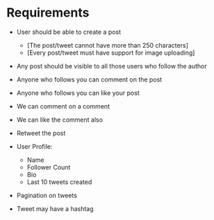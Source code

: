 # Requirements

- User should be able to create a post 
    - [The post/tweet cannot have more than 250 characters]
    - [Every post/tweet must have support for image uploading]
 
- Any post should be visible to all those users who follow the author 
- Anyone who follows you can comment on the post
- Anyone who follows you can like your post
- We can comment on a comment 
- We can like the comment also
- Retweet the post

 
- User Profile:
    - Name 
    - Follower Count
    - Bio 
    - Last 10 tweets created

- Pagination on tweets 


- Tweet may have a hashtag 